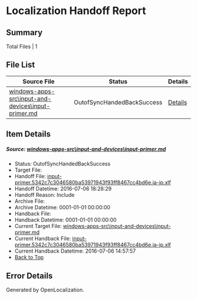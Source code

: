 # <a name='report-top'></a> Localization Handoff Report

## Summary
 Total Files | 1

## File List
 Source File | Status | Details 
 ----------- | ------ | ------- 
 [windows-apps-src\input-and-devices\input-primer.md](https://github.com/Microsoft/windows-apps/blob/fe012189566a20203b2bf8cae72f80655eeadfd1/windows-apps-src/input-and-devices/input-primer.md) | OutofSyncHandedBackSuccess | [Details](#6084a49a8d8d9884c3bd777160ca219059d1654b2983)

## Item Details
##### <a name='6084a49a8d8d9884c3bd777160ca219059d1654b2983'></a> Source: [windows-apps-src\input-and-devices\input-primer.md](https://github.com/Microsoft/windows-apps/blob/fe012189566a20203b2bf8cae72f80655eeadfd1/windows-apps-src/input-and-devices/input-primer.md)
* Status: OutofSyncHandedBackSuccess
* Target File: 
* Handoff File: [input-primer.5342c7c3046580ba53971943f93ff8467cc4bd6e.ja-jp.xlf](https://github.com/Microsoft/WDG.handoff/blob/34251534deabdf6cff3680d61d60eb07ca88034d/ol-handoff/Microsoft/windows-apps.ja-jp/master/input-primer.5342c7c3046580ba53971943f93ff8467cc4bd6e.ja-jp.xlf)
* Handoff Datetime: 2016-07-06 18:28:29
* Handoff Reason: Include
* Archive File: 
* Archive Datetime: 0001-01-01 00:00:00
* Handback File: 
* Handback Datetime: 0001-01-01 00:00:00
* Current Target File: [windows-apps-src\input-and-devices\input-primer.md](https://github.com/Microsoft/windows-apps.ja-jp/blob/50184089ee68f46cd2f416adf3a3994777b91210/windows-apps-src/input-and-devices/input-primer.md)
* Current Handback File: [input-primer.5342c7c3046580ba53971943f93ff8467cc4bd6e.ja-jp.xlf](https://github.com/Microsoft/WDG.handback/blob/4b30c8e256811740592ee2bde985c1f06955abde/ol-handback/Microsoft/windows-apps.ja-jp/master/input-primer.5342c7c3046580ba53971943f93ff8467cc4bd6e.ja-jp.xlf)
* Current Handback Datetime: 2016-07-06 14:57:57
* [Back to Top](#report-top)


## Error Details

Generated by OpenLocalization.
